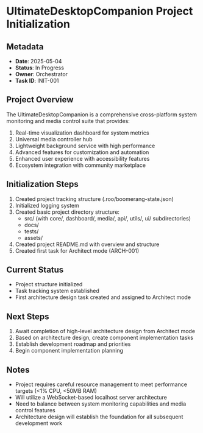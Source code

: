# UltimateDesktopCompanion Project Initialization

## Metadata
- **Date**: 2025-05-04
- **Status**: In Progress
- **Owner**: Orchestrator
- **Task ID**: INIT-001

## Project Overview
The UltimateDesktopCompanion is a comprehensive cross-platform system monitoring and media control suite that provides:

1. Real-time visualization dashboard for system metrics
2. Universal media controller hub
3. Lightweight background service with high performance
4. Advanced features for customization and automation
5. Enhanced user experience with accessibility features
6. Ecosystem integration with community marketplace

## Initialization Steps
1. Created project tracking structure (.roo/boomerang-state.json)
2. Initialized logging system
3. Created basic project directory structure:
   - src/ (with core/, dashboard/, media/, api/, utils/, ui/ subdirectories)
   - docs/
   - tests/
   - assets/
4. Created project README.md with overview and structure
5. Created first task for Architect mode (ARCH-001)

## Current Status
- Project structure initialized
- Task tracking system established
- First architecture design task created and assigned to Architect mode

## Next Steps
1. Await completion of high-level architecture design from Architect mode
2. Based on architecture design, create component implementation tasks
3. Establish development roadmap and priorities
4. Begin component implementation planning

## Notes
- Project requires careful resource management to meet performance targets (<1% CPU, <50MB RAM)
- Will utilize a WebSocket-based localhost server architecture
- Need to balance between system monitoring capabilities and media control features
- Architecture design will establish the foundation for all subsequent development work